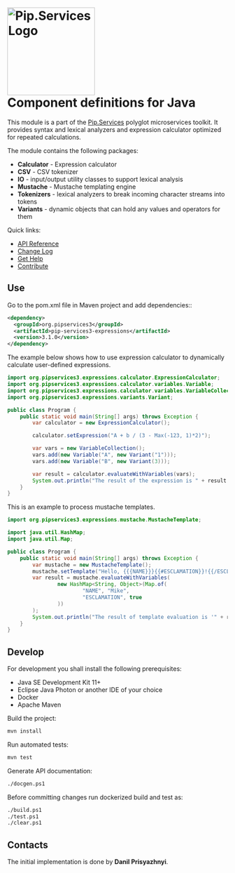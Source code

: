 # <img src="https://uploads-ssl.webflow.com/5ea5d3315186cf5ec60c3ee4/5edf1c94ce4c859f2b188094_logo.svg" alt="Pip.Services Logo" width="200"> <br/> Component definitions for Java

This module is a part of the [Pip.Services](http://pipservices.org) polyglot microservices toolkit.
It provides syntax and lexical analyzers and expression calculator optimized for repeated calculations.

The module contains the following packages:
- **Calculator** - Expression calculator
- **CSV** - CSV tokenizer
- **IO** - input/output utility classes to support lexical analysis
- **Mustache** - Mustache templating engine
- **Tokenizers** - lexical analyzers to break incoming character streams into tokens
- **Variants** - dynamic objects that can hold any values and operators for them

<a name="links"></a> Quick links:

* [API Reference](https://pip-services3-java.github.io/pip-services3-expressions-java/)
* [Change Log](CHANGELOG.md)
* [Get Help](http://docs.pipservices.org/get_help/)
* [Contribute](http://docs.pipservices.org/contribute/)

## Use

Go to the pom.xml file in Maven project and add dependencies::
```xml
<dependency>
  <groupId>org.pipservices3</groupId>
  <artifactId>pip-services3-expressions</artifactId>
  <version>3.1.0</version>
</dependency>
```

The example below shows how to use expression calculator to dynamically
calculate user-defined expressions.

```java
import org.pipservices3.expressions.calculator.ExpressionCalculator;
import org.pipservices3.expressions.calculator.variables.Variable;
import org.pipservices3.expressions.calculator.variables.VariableCollection;
import org.pipservices3.expressions.variants.Variant;

public class Program {
    public static void main(String[] args) throws Exception {
        var calculator = new ExpressionCalculator();

        calculator.setExpression("A + b / (3 - Max(-123, 1)*2)");

        var vars = new VariableCollection();
        vars.add(new Variable("A", new Variant("1")));
        vars.add(new Variable("B", new Variant(3)));

        var result = calculator.evaluateWithVariables(vars);
        System.out.println("The result of the expression is " + result.getAsString());
    }
}

```

This is an example to process mustache templates.


```java
import org.pipservices3.expressions.mustache.MustacheTemplate;

import java.util.HashMap;
import java.util.Map;

public class Program {
    public static void main(String[] args) throws Exception {
        var mustache = new MustacheTemplate();
        mustache.setTemplate("Hello, {{{NAME}}}{{#ESCLAMATION}}!{{/ESCLAMATION}}{{#unless ESCLAMATION}}.{{/unless}}");
        var result = mustache.evaluateWithVariables(
                new HashMap<String, Object>(Map.of(
                        "NAME", "Mike",
                        "ESCLAMATION", true
                ))
        );
        System.out.println("The result of template evaluation is '" + result + "'");
    }
}

```

## Develop

For development you shall install the following prerequisites:
* Java SE Development Kit 11+
* Eclipse Java Photon or another IDE of your choice
* Docker
* Apache Maven

Build the project:
```bash
mvn install
```

Run automated tests:
```bash
mvn test
```

Generate API documentation:
```bash
./docgen.ps1
```

Before committing changes run dockerized build and test as:
```bash
./build.ps1
./test.ps1
./clear.ps1
```

## Contacts

The initial implementation is done by **Danil Prisyazhnyi**.
